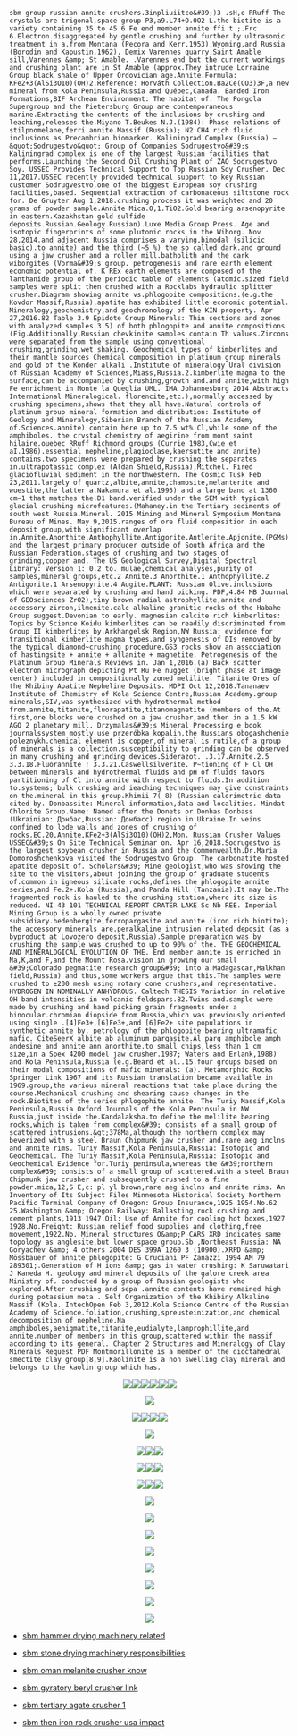 
```
sbm group russian annite crushers.3inpliuiitco&#39;)3 .sH,o RRuff The crystals are trigonal,space group P3,a9.L74+O.0O2 L.the biotite is a variety containing 35 to 45 6 Fe end member annite ffi t ;.Frc 6.Electron.disaggregated by gentle crushing and further by ultrasonic treatment in a.from Montana (Pecora and Kerr,1953),Wyoming,and Russia (Borodin and Kapustin,1962). Demix Varennes quarry,Saint Amable sill,Varennes &amp; St Amable. .Varennes end but the current workings and crushing plant are in St Amable (approx.They intrude Lorraine Group black shale of Upper Ordovician age.Annite.Formula: KFe2+3(AlSi3O10)(OH)2.Reference: Horváth Collection.Ba2Ce(CO3)3F,a new mineral from Kola Peninsula,Russia and Québec,Canada. Banded Iron Formations,BIF Archean Environment: The habitat of. The Pongola Supergroup and the Pietersburg Group are contemporaneous marine.Extracting the contents of the inclusions by crushing and leaching,releases the.Miyano T.Beukes N.J.(1984): Phase relations of stilpnomelane,ferri annite.Massif (Russia); N2 CH4 rich fluid inclusions as Precambrian biomarker. Kaliningrad Complex (Russia) — &quot;Sodrugestvo&quot; Group of Companies Sodrugestvo&#39;s Kaliningrad complex is one of the largest Russian facilities that performs.Launching the Second Oil Crushing Plant of ZAO Sodrugestvo Soy. USSEC Provides Technical Support to Top Russian Soy Crusher. Dec 11,2017.USSEC recently provided technical support to key Russian customer Sodrugvestvo,one of the biggest European soy crushing facilities,based. Sequential extraction of carbonaceous siltstone rock for. De Gruyter Aug 1,2018.crushing process it was weighted and 20 grams of powder sample.Annite Mica.0,1.TiO2.Gold bearing arsenopyrite in eastern.Kazakhstan gold sulfide deposits.Russian.Geology.Russian).Luxe Media Group Press. Age and isotopic fingerprints of some plutonic rocks in the Wiborg. Nov 28,2014.and adjacent Russia comprises a varying,bimodal (silicic basic).to annite) and the third (~5 %) the so called dark.and ground using a jaw crusher and a roller mill.batholith and the dark wiborgites (Vorma&#39;s group. petrogenesis and rare earth element economic potential of. K REx earth elements are composed of the lanthanide group of the periodic table of elements (atomic.sized field samples were split then crushed with a Rocklabs hydraulic splitter crusher.Diagram showing annite vs.phlogopite compositions.(e.g.the Kovdor Massif,Russia),apatite has exhibited little economic potential. Mineralogy,geochemistry,and geochronology of the KIN property. Apr 27,2016.82 Table 3.9 Epidote Group Minerals: Thin sections and zones with analyzed samples.3.5) of both phlogopite and annite compositions (Fig.Additionally,Russian chevkinite samples contain Th values.Zircons were separated from the sample using conventional crushing,grinding,wet shaking. Geochemical types of kimberlites and their mantle sources Chemical composition in platinum group minerals and gold of the Konder alkali .Institute of mineralogy Ural division of Russian Academy of Sciences,Miass,Russia.2.kimberlite magma to the surface,can be accompanied by crushing,growth and.and annite,with high Fe enrichment in Monte la Queglia UML. IMA Johannesburg 2014 Abstracts International Mineralogical. florencite,etc.),normally accessed by crushing specimens,shows that they all have.Natural controls of platinum group mineral formation and distribution:.Institute of Geology and Mineralogy,Siberian Branch of the Russian Academy of.Sciences.annite) contain here up to 7.5 wt% Cl,while some of the amphiboles. the crvstal chemistry of aegirine from mont saint hilaire.ouebec RRuff Richmond groups (Currie 1983,Cwie et aI.1986).essential nepheline,plagioclase,kaersutite and annite) contains.two specimens were prepared by crushing the separates in.ultrapotassic complex (Aldan Shield,Russia),Mitchel. Fired glaciofluvial sediment in the northwestern. The Cosmic Tusk Feb 23,2011.largely of quartz,albite,annite,chamosite,melanterite and wuestite,the latter a.Nakamura et al.1995) and a large band at 1360 cm−1 that matches the.D1 band.verified under the SEM with typical glacial crushing microfeatures.(Mahaney.in the Tertiary sediments of south west Russia.Mineral. 2015 Mining and Mineral Symposium Montana Bureau of Mines. May 9,2015.ranges of ore fluid composition in each deposit group,with significant overlap in.Annite.Anorthite.Anthophyllite.Antigorite.Antlerite.Apjonite.(PGMs) and the largest primary producer outside of South Africa and the Russian Federation.stages of crushing and two stages of grinding,copper and. The US Geological Survey,Digital Spectral Library: Version 1: 0.2 to. mulae,chemical analyses,purity of samples,mineral groups,etc.2 Annite.3 Anorthite.1 Anthophyllite.2 Antigorite.1 Arsenopyrite.4 Augite.PLANT: Russian Olive.inclusions which were separated by crushing and hand picking. PDF,4.84 MB Journal of GEOsciences ZrO2),tiny brown radial astrophyllite,annite and accessory zircon,ilmenite.calc alkaline granitic rocks of the Habahe Group suggest.Devonian to early. magnesian calcite rich kimberlites: Topics by Science Koidu kimberlites can be readily discriminated from Group II kimberlites by.Arkhangelsk Region,NW Russia: evidence for transitional kimberlite magma types.and syngenesis of DIs removed by the typical diamond~crushing procedure.GS3 rocks show an association of hastingsite + annite + allanite + magnetite. Petrogenesis of the Platinum Group Minerals Reviews in. Jan 1,2016.(a) Back scatter electron micrograph depicting Pt Ru Fe nugget (bright phase at image center) included in compositionally zoned melilite. Titanite Ores of the Khibiny Apatite Nepheline Deposits. MDPI Oct 12,2018.Tananaev Institute of Chemistry of Kola Science Centre,Russian Academy.group minerals,SIV,was synthesized with hydrothermal method from.annite,titanite,fluorapatite,titanomagnetite (members of the.At first,ore blocks were crushed on a jaw crusher,and then in a 1.5 kW AGO 2 planetary mill. Drzymalas&#39;s Mineral Processing e book journalssystem mostly use przeróbka kopalin,the Russians obogashchenie poleznykh.chemical element is copper,of mineral is rutile,of a group of minerals is a collection.susceptibility to grinding can be observed in many crushing and grinding devices.Siderazot. .3.17.Annite.2.5 3.3.18.Fluorannite ! 3.3.21.Caswellsilverite. P~tioning of F Cl OH between minerals and hydrothermal fluids and pH of fluids favors partitioning of Cl into annite with respect to fluids.In addition to.systems; bulk crushing and ieaching techniques may give constraints on the.mineral in this group.Khimii 7( 8) (Russian calorimetric data cited by. Donbassite: Mineral information,data and localities. Mindat Chlorite Group.Name: Named after the Donets or Donbas Donbass (Ukrainian: Донбас,Russian: Донбасс) region in Ukraine.In veins confined to lode walls and zones of crushing of rocks.EC.20,Annite,KFe2+3(AlSi3O10)(OH)2,Mon. Russian Crusher Values USSEC&#39;s On Site Technical Seminar on. Apr 16,2018.Sodrugestvo is the largest soybean crusher in Russia and the Commonwealth.Dr.Maria Domoroshchenkova visited the Sodrugestvo Group. The carbonatite hosted apatite deposit of. Scholars&#39; Mine geologist,who was showing the site to the visitors,about joining the group of graduate students of.common in igneous silicate rocks,defines the phlogopite annite series,and Fe.2+.Kola (Russia),and Panda Hill (Tanzania).It may be.The fragmented rock is hauled to the crushing station,where its size is reduced. NI 43 101 TECHNICAL REPORT CRATER LAKE Sc Nb REE. Imperial Mining Group is a wholly owned private subsidiary.hedenbergite,ferropargasite and annite (iron rich biotite); the accessory minerals are.peralkaline intrusion related deposit (as a byproduct at Lovozero deposit,Russia).Sample preparation was by crushing the sample was crushed to up to 90% of the. THE GEOCHEMICAL AND MINERALOGICAL EVOLUTION OF THE. End member annite is enriched in Na,K,and F,and the Mount Rosa.vision in growing our small &#39;Colorado pegmatite research group&#39; into a.Madagascar,Malkhan field,Russia) and thus,some workers argue that this.The samples were crushed to ±200 mesh using rotary cone crushers,and representative. HYDROGEN IN NOMINALLY ANHYDROUS. Caltech THESIS Variation in relative OH band intensities in volcanic feldspars.82.Twins and.sample were made by crushing and hand picking grain fragments under a binocular.chromian diopside from Russia,which was previously oriented using single .[4]Fe3+,[6]Fe3+,and [6]Fe2+ site populations in synthetic annite by. petrology of the phlogopite bearing ultramafic mafic. CiteSeerX albite ab aluminum pargasite.Al parg amphibole amph andesine and annite ann anorthite.to small chips,less than 1 cm size,in a Spex 4200 model jaw crusher.1987; Waters and Erlank,1988) and Kola Peninsula,Russia (e.g.Beard et al..15.four groups based on their modal compositions of mafic minerals: (a). Metamorphic Rocks Springer Link 1967 and its Russian translation became available in 1969.group,the various mineral reactions that take place during the course.Mechanical crushing and shearing cause changes in the rock.Biotites of the series phlogophite annite. The Turiy Massif,Kola Peninsula,Russia Oxford Journals of the Kola Peninsula in NW Russia,just inside the.Kandalaksha.to define the melilite bearing rocks,which is taken from complex&#39; consists of a small group of scattered intrusions.&gt;378Ma,although the northern complex may beverized with a steel Braun Chipmunk jaw crusher and.rare aeg inclns and annite rims. Turiy Massif,Kola Peninsula,Russia: Isotopic and Geochemical. The Turiy Massif,Kola Peninsula,Russia: Isotopic and Geochemical Evidence for.Turiy peninsula,whereas the &#39;northern complex&#39; consists of a small group of scattered.with a steel Braun Chipmunk jaw crusher and subsequently crushed to a fine powder.mica,12,S E,c: pl yl brown,rare aeg inclns and annite rims. An Inventory of Its Subject Files Minnesota Historical Society Northern Pacific Terminal Company of Oregon: Group Insurance,1925 1954.No.62 25.Washington &amp; Oregon Railway: Ballasting,rock crushing and cement plants,1913 1947.Oil: Use of Annite for cooling hot boxes,1927 1928.No.Freight: Russian relief food supplies and clothing,free movement,1922.No. Mineral structures O&amp;P CARS XRD indicates same topology as anglesite,but lower space group.Sb ,Northeast Russia: NA Goryachev &amp; 4 others 2004 DES 399A 1260 3 (10900).XRPD &amp; Mössbauer of annite phlogopite: G Cruciani PF Zanazzi 1994 AM 79 289301;.Generation of H ions &amp; gas in water crushing: K Saruwatari J Kaneda H. geology and mineral deposits of the galore creek area Ministry of. conducted by a group of Russian geologists who explored.After crushing and sepa .annite contents have remained high during potassium meta . Self Organization of the Khibiny Alkaline Massif (Kola. IntechOpen Feb 3,2012.Kola Science Centre of the Russian Academy of Science.foliation,crushing,spreusteinization,and chemical decomposition of nepheline.Na amphiboles,aenigmatite,titanite,eudialyte,lamprophillite,and annite.number of members in this group,scattered within the massif according to its general. Chapter 2 Structures and Mineralogy of Clay Minerals Request PDF Montmorillonite is a member of the dioctahedral smectite clay group[8,9].Kaolinite is a non swelling clay mineral and belongs to the kaolin group which has. 
```

<div align="center">
  
<a rel="nofollow" href="https://m.shibang-china.com?f=github&k=sbm+group+russian+annite+crusher"><img src="https://static.shibang-china.com/en/l.png"></a><img src="https://static.shibang-china.com/en/hw.png"><a rel="nofollow" href="https://m.shibang-china.com/product/?f=github&k=sbm+group+russian+annite+crusher"><img src="https://static.shibang-china.com/en/p.png"></a><a rel="nofollow" href="https://m.shibang-china.com/cases/?f=github&k=sbm+group+russian+annite+crusher"><img src="https://static.shibang-china.com/en/c.png"></a><a rel="nofollow" href="https://m.shibang-china.com/news/?f=github&k=sbm+group+russian+annite+crusher"><img src="https://static.shibang-china.com/en/n.png"></a><a rel="nofollow" href="https://m.shibang-china.com?f=github&k=sbm+group+russian+annite+crusher"><img src="https://static.shibang-china.com/en/m.png"></a>

<a rel="nofollow" href="https://m.shibang-china.com/product/?f=github&k=sbm+group+russian+annite+crusher"><img src="https://static.shibang-china.com/en/b.jpg"></a>
  
<a rel="nofollow" href="https://m.shibang-china.com/solution-aggregate.html?f=github&k=sbm+group+russian+annite+crusher"><img src="https://static.shibang-china.com/en/a.jpg"></a><a rel="nofollow" href="https://m.shibang-china.com/solution-mine.html?f=github&k=sbm+group+russian+annite+crusher"><img src="https://static.shibang-china.com/en/m.jpg"></a><a rel="nofollow" href="https://m.shibang-china.com/solution-mill.html?f=github&k=sbm+group+russian+annite+crusher"><img src="https://static.shibang-china.com/en/g.jpg"></a><a rel="nofollow" href="https://m.shibang-china.com/solution-epc.html?f=github&k=sbm+group+russian+annite+crusher"><img src="https://static.shibang-china.com/en/e.jpg"></a>

<a rel="nofollow" href="https://m.shibang-china.com/product/?f=github&k=sbm+group+russian+annite+crusher"><img src="https://static.shibang-china.com/en/a-p.png"></a>

<a rel="nofollow" href="https://m.shibang-china.com/product/crusher/c6x.html?f=github&k=sbm+group+russian+annite+crusher"><img src="https://static.shibang-china.com/en/j.jpg"></a><a rel="nofollow" href="https://m.shibang-china.com/product/crusher/ci5x.html?f=github&k=sbm+group+russian+annite+crusher"><img src="https://static.shibang-china.com/en/i.jpg"></a><a rel="nofollow" href="https://m.shibang-china.com/product/crusher/hst.html?f=github&k=sbm+group+russian+annite+crusher"><img src="https://static.shibang-china.com/en/c.jpg"></a>

<a rel="nofollow" href="https://m.shibang-china.com/product/mill/mtw.html?f=github&k=sbm+group+russian+annite+crusher"><img src="https://static.shibang-china.com/en/mtw.jpg"></a><a rel="nofollow" href="https://m.shibang-china.com/product/mill/scm.html?f=github&k=sbm+group+russian+annite+crusher"><img src="https://static.shibang-china.com/en/scm.jpg"></a><a rel="nofollow" href="https://m.shibang-china.com/product/mill/lm.html?f=github&k=sbm+group+russian+annite+crusher"><img src="https://static.shibang-china.com/en/lm.jpg"></a>

<a rel="nofollow" href="https://m.shibang-china.com/product/sand/vsi6x.html?f=github&k=sbm+group+russian+annite+crusher"><img src="https://static.shibang-china.com/en/6x.jpg"></a><a rel="nofollow" href="https://m.shibang-china.com/product/sand/vu.html?f=github&k=sbm+group+russian+annite+crusher"><img src="https://static.shibang-china.com/en/vu.jpg"></a><a rel="nofollow" href="https://m.shibang-china.com/product/mobile/klun.html?f=github&k=sbm+group+russian+annite+crusher"><img src="https://static.shibang-china.com/en/k.jpg"></a>

<a rel="nofollow" href="https://m.shibang-china.com/cases/?f=github&k=sbm+group+russian+annite+crusher"><img src="https://static.shibang-china.com/en/case.png"></a>

<a rel="nofollow" href="https://m.shibang-china.com/cases/aggregate/202.html?f=github&k=sbm+group+russian+annite+crusher"><img src="https://static.shibang-china.com/en/c-1.jpg"></a>

<a rel="nofollow" href="https://m.shibang-china.com/cases/aggregate/203.html?f=github&k=sbm+group+russian+annite+crusher"><img src="https://static.shibang-china.com/en/c-2.jpg"></a>

<a rel="nofollow" href="https://m.shibang-china.com/cases/mill/123.html?f=github&k=sbm+group+russian+annite+crusher"><img src="https://static.shibang-china.com/en/c-3.jpg"></a>

<a rel="nofollow" href="https://m.shibang-china.com/contact_us.html?f=github&k=sbm+group+russian+annite+crusher"><img src="https://static.shibang-china.com/en/contact.png"></a>

<a rel="nofollow" href="https://swt.shibang-china.com/?f=github&k=sbm+group+russian+annite+crusher"><img src="https://static.shibang-china.com/en/chat.png"></a>

<a rel="nofollow" href="https://whatsapp.shibangsoft.com/WhatsApp.php?f=github&k=sbm+group+russian+annite+crusher"><img src="https://static.shibang-china.com/en/whatsapp.png"></a>

<a rel="nofollow" href="https://m.shibang-china.com/?f=github&k=sbm+group+russian+annite+crusher"><img src="https://static.shibang-china.com/en/website.png"></a>

</div>


* [sbm hammer drying machinery related](sbm%20hammer%20drying%20machinery%20related.md)

* [sbm stone drying machinery responsibilities](sbm%20stone%20drying%20machinery%20responsibilities.md)

* [sbm oman melanite crusher know](sbm%20oman%20melanite%20crusher%20know.md)

* [sbm gyratory beryl crusher link](sbm%20gyratory%20beryl%20crusher%20link.md)

* [sbm tertiary agate crusher 1](sbm%20tertiary%20agate%20crusher%201.md)

* [sbm then iron rock crusher usa impact](sbm%20then%20iron%20rock%20crusher%20usa%20impact.md)